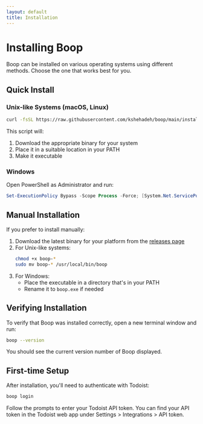 ```yaml
---
layout: default
title: Installation
---
```


# Installing Boop

Boop can be installed on various operating systems using different methods. Choose the one that works best for you.

## Quick Install

### Unix-like Systems (macOS, Linux)

```bash
curl -fsSL https://raw.githubusercontent.com/kshehadeh/boop/main/install.sh | bash
```

This script will:
1. Download the appropriate binary for your system
2. Place it in a suitable location in your PATH
3. Make it executable

### Windows

Open PowerShell as Administrator and run:

```powershell
Set-ExecutionPolicy Bypass -Scope Process -Force; [System.Net.ServicePointManager]::SecurityProtocol = [System.Net.ServicePointManager]::SecurityProtocol -bor 3072; iex ((New-Object System.Net.WebClient).DownloadString('https://raw.githubusercontent.com/kshehadeh/boop/main/install.ps1'))
```

## Manual Installation

If you prefer to install manually:

1. Download the latest binary for your platform from the [releases page](https://github.com/kshehadeh/boop/releases)
2. For Unix-like systems:
   ```bash
   chmod +x boop-*
   sudo mv boop-* /usr/local/bin/boop
   ```
3. For Windows:
   - Place the executable in a directory that's in your PATH
   - Rename it to `boop.exe` if needed

## Verifying Installation

To verify that Boop was installed correctly, open a new terminal window and run:

```bash
boop --version
```

You should see the current version number of Boop displayed.

## First-time Setup

After installation, you'll need to authenticate with Todoist:

```bash
boop login
```

Follow the prompts to enter your Todoist API token. You can find your API token in the Todoist web app under Settings > Integrations > API token. 